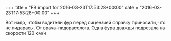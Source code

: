 +++
title = "FB import for 2016-03-23T17:53:28+00:00"
date = "2016-03-23T17:53:28+00:00"
+++

Вот надо, чтобы водители фур перед лицензией справку приносили, что не пидарасы. От врача-пидорасолога. Одна фура дважды подрезала на скорости 120 км/ч



